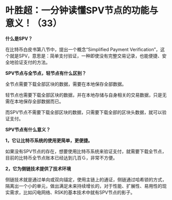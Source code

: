 
# 叶胜超：一分钟读懂SPV节点的功能与意义！（33）





**什么是SPV？**



在比特币白皮书第八节中，提出一个概念“Simplified Payment Verification”，这个就是SPV，意思是：简单支付验证，一种即使没有完整交易记录，也能便捷、安全地验证支付的方法。



**SPV节点与全节点，轻节点有什么区别？**



全节点需要下载全部区块的数据，需要在本地保存全部数据。



轻节点也需要下载全部区块的数据，并在本地存储与自身相关的交易数据，只是无需在本地保存全部数据而已。


而SPV节点不需要下载全部区块的数据，只需要下载全部的区块头数据，就可以验证支付。



**SPV节点有什么意义？**



**1，它让比特币系统的使用更简单，更便捷。**



如果没有SPV节点的存在，想要使用比特币系统来验证支付，就需要下载全节点，目前的比特币全节点账本已经达到几百Ｇ，非常不方便。



**2，它为侧链技术提供了技术环境**



侧链技术就是通过单向或双向锚定，使用主链上的通证，侧链通过哈希锁的方式，隔离出一个小的单元，做出满足未来持续增长的，对于性能、扩展性、易用性的现实需求，比如闪电网络、RSK的基本技术中就有SPV节点的影子。
